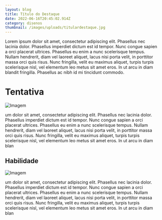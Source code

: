```yaml
---
layout: blog
title: Título do Destaque
date: 2022-06-16T20:45:02.914Z
category: disenos
thumbnail: /images/uploads/titulardestaque.jpg
---
```

Lorem ipsum dolor sit amet, consectetur adipiscing elit. Phasellus nec lacinia dolor. Phasellus imperdiet dictum est id tempor. Nunc congue sapien a orci placerat ultrices. Phasellus eu enim a nunc scelerisque tempus. Nullam hendrerit, diam vel laoreet aliquet, lacus nisi porta velit, in porttitor massa orci quis risus. Nunc fringilla, velit eu maximus aliquet, turpis turpis scelerisque nisl, vel elementum leo metus sit amet eros. In ut arcu in diam blandit fringilla. Phasellus ac nibh id mi tincidunt commodo.

# Tentativa

![Imagem](/images/uploads/titulardestaque.jpg)

um dolor sit amet, consectetur adipiscing elit. Phasellus nec lacinia dolor. Phasellus imperdiet dictum est id tempor. Nunc congue sapien a orci placerat ultrices. Phasellus eu enim a nunc scelerisque tempus. Nullam hendrerit, diam vel laoreet aliquet, lacus nisi porta velit, in porttitor massa orci quis risus. Nunc fringilla, velit eu maximus aliquet, turpis turpis scelerisque nisl, vel elementum leo metus sit amet eros. In ut arcu in diam blan


## Habilidade

![Imagem](/images/uploads/disenhos.jpg)

um dolor sit amet, consectetur adipiscing elit. Phasellus nec lacinia dolor. Phasellus imperdiet dictum est id tempor. Nunc congue sapien a orci placerat ultrices. Phasellus eu enim a nunc scelerisque tempus. Nullam hendrerit, diam vel laoreet aliquet, lacus nisi porta velit, in porttitor massa orci quis risus. Nunc fringilla, velit eu maximus aliquet, turpis turpis scelerisque nisl, vel elementum leo metus sit amet eros. In ut arcu in diam blan